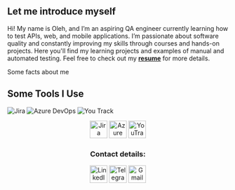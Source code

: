 ## Let me introduce myself

Hi! My name is Oleh, and I’m an aspiring QA engineer currently learning how to test APIs, web, and mobile applications. I’m passionate about software quality and constantly improving my skills through courses and hands-on projects. 
Here you'll find my learning projects and examples of manual and automated testing.
Feel free to check out my __[resume]()__ for more details.

Some facts about me

## Some Tools I Use

![Jira](https://img.shields.io/badge/-Jira-0052CC?style=for-the-badge&logo=jira&logoColor=fff)
![Azure DevOps](https://custom-icon-badges.demolab.com/badge/-Azure%20DevOps-ffffff?style=for-the-badge&logo=azure%20devops&logoColor=)
![You Track](https://custom-icon-badges.demolab.com/badge/-You%20Track-000?style=for-the-badge&logo=youtrack&logoColor=fff)

<p align="center">
<img src="https://play-lh.googleusercontent.com/_AZCbg39DTuk8k3DiPRASr9EwyW058pOfzvAu1DsfN9ygtbOlbuucmXaHJi5ooYbokQX" title="Jira" alt="Jira" width="40" height="40"/>
<img src="https://encrypted-tbn0.gstatic.com/images?q=tbn:ANd9GcQjpBZBPyUPZZhVBPyhZS2NmGBjEmPEmcTm1A&s" title="Azure DevOps" alt="Azure DevOps" width="40" height="40"/>
<img src="https://upload.wikimedia.org/wikipedia/commons/thumb/8/85/YouTrack_icon.svg/2048px-YouTrack_icon.svg.png" title="YouTrack" alt="YouTrack" width="40" height="40"/>




<h3 align="center">Contact details:</h3>
<p align=center>
<a href="https://www.linkedin.com/in/olehrsobol/"><img src="https://img.icons8.com/?size=512&id=13930&format=png" width="40" height="40" alt="LinkedIn"/></a>
<a href="https://t.me/olehrsobol"><img src="https://img.icons8.com/?size=512&id=63306&format=png" width="40" height="40" alt="Telegram"/></a>
<a href="mailto:oleh.sobol.r@gmail.com"><img src="https://img.icons8.com/?size=512&id=P7UIlhbpWzZm&format=png" width="40" height="40" alt="Gmail"/></a>